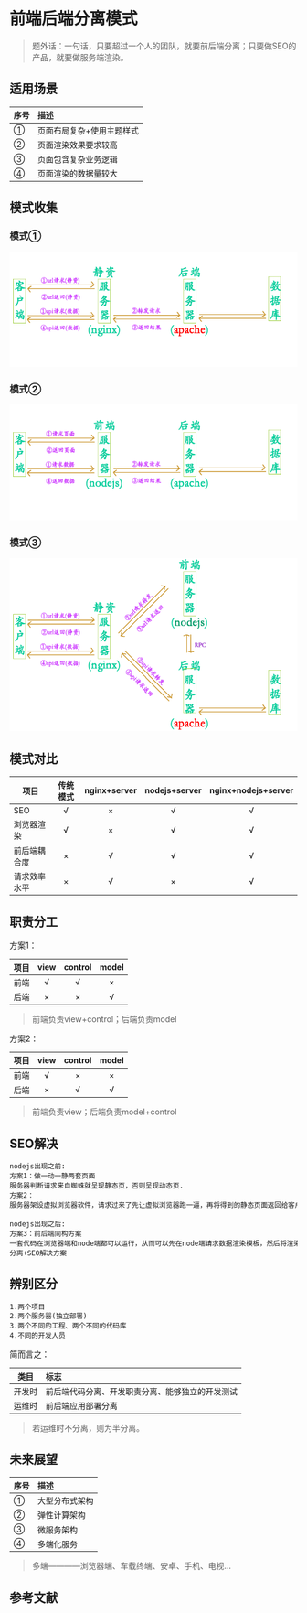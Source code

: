 # 前端后端分离模式

> 题外话：一句话，只要超过一个人的团队，就要前后端分离；只要做SEO的产品，就要做服务端渲染。

## 适用场景

|序号|描述|
|----|:----|
|①|页面布局复杂+使用主题样式|
|②|页面渲染效果要求较高|
|③|页面包含复杂业务逻辑|
|④|页面渲染的数据量较大|

## 模式收集

### 模式①

<div align=center>
<img src="assets/前后分离模式01.png" title="前端后端分离模式01"/>
</div>

### 模式②

<div align=center>
<img src="assets/前后分离模式02.png" title="前端后端分离模式02"/>
</div>

### 模式③

<div align=center>
<img src="assets/前后分离模式03.png" title="前端后端分离模式03"/>
</div>

## 模式对比

|项目|传统模式|nginx+server|nodejs+server|nginx+nodejs+server|
|----|:----:|:----:|:----:|:----:|
|SEO|√|×|√|√|
|浏览器渲染|√|×|√|√|
|前后端耦合度|×|√|√|√|
|请求效率水平|×|√|×|√|

## 职责分工

方案1：

|项目|view|control|model|
|----|:----:|:----:|:----:|
|前端|√|√|×|
|后端|×|×|√|


>前端负责view+control；后端负责model

方案2：

|项目|view|control|model|
|----|:----:|:----:|:----:|
|前端|√|×|×|
|后端|×|√|√|


> 前端负责view；后端负责model+control

## SEO解决

```html
nodejs出现之前:
方案1：做一动一静两套页面
服务器判断请求来自蜘蛛就呈现静态页，否则呈现动态页.
方案2：
服务器架设虚拟浏览器软件，请求过来了先让虚拟浏览器跑一遍，再将得到的静态页面返回给客户端.

nodejs出现之后:
方案3：前后端同构方案
一套代码在浏览器端和node端都可以运行，从而可以先在node端请求数据渲染模板，然后将渲染结果返回给浏览器最终呈现，是目前最完美的前后端
分离+SEO解决方案
```
## 辨别区分

```html
1.两个项目
2.两个服务器(独立部署)
3.两个不同的工程、两个不同的代码库
4.不同的开发人员
```
简而言之：

|类目|标志|
|----|:----|
|开发时|前后端代码分离、开发职责分离、能够独立的开发测试|
|运维时|前后端应用部署分离|

> 若运维时不分离，则为半分离。

## 未来展望

|序号|描述|
|----|:----|
|①|大型分布式架构|
|②|弹性计算架构|
|③|微服务架构|
|④|多端化服务|

> 多端————浏览器端、车载终端、安卓、手机、电视...

## 参考文献




